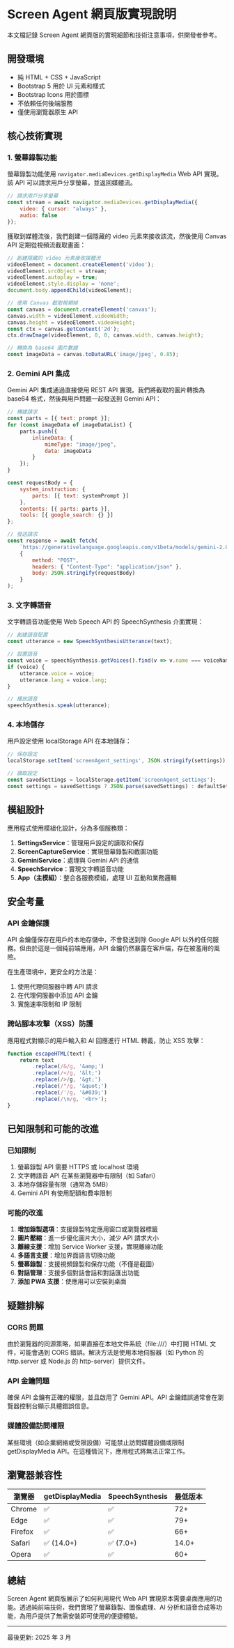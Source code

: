 # Screen Agent 網頁版實現說明

本文檔記錄 Screen Agent 網頁版的實現細節和技術注意事項，供開發者參考。

## 開發環境

- 純 HTML + CSS + JavaScript
- Bootstrap 5 用於 UI 元素和樣式
- Bootstrap Icons 用於圖標
- 不依賴任何後端服務
- 僅使用瀏覽器原生 API

## 核心技術實現

### 1. 螢幕錄製功能

螢幕錄製功能使用 `navigator.mediaDevices.getDisplayMedia` Web API 實現。該 API 可以請求用戶分享螢幕，並返回媒體流。

```javascript
// 請求用戶分享螢幕
const stream = await navigator.mediaDevices.getDisplayMedia({
    video: { cursor: "always" },
    audio: false
});
```

獲取到媒體流後，我們創建一個隱藏的 video 元素來接收該流，然後使用 Canvas API 定期從視頻流截取畫面：

```javascript
// 創建隱藏的 video 元素接收媒體流
videoElement = document.createElement('video');
videoElement.srcObject = stream;
videoElement.autoplay = true;
videoElement.style.display = 'none';
document.body.appendChild(videoElement);

// 使用 Canvas 截取視頻幀
const canvas = document.createElement('canvas');
canvas.width = videoElement.videoWidth;
canvas.height = videoElement.videoHeight;
const ctx = canvas.getContext('2d');
ctx.drawImage(videoElement, 0, 0, canvas.width, canvas.height);

// 轉換為 base64 圖片數據
const imageData = canvas.toDataURL('image/jpeg', 0.85);
```

### 2. Gemini API 集成

Gemini API 集成通過直接使用 REST API 實現。我們將截取的圖片轉換為 base64 格式，然後與用戶問題一起發送到 Gemini API：

```javascript
// 構建請求
const parts = [{ text: prompt }];
for (const imageData of imageDataList) {
    parts.push({
        inlineData: {
            mimeType: "image/jpeg",
            data: imageData
        }
    });
}

const requestBody = {
    system_instruction: {
        parts: [{ text: systemPrompt }]
    },
    contents: [{ parts: parts }],
    tools: [{ google_search: {} }]
};

// 發送請求
const response = await fetch(
    `https://generativelanguage.googleapis.com/v1beta/models/gemini-2.0-flash-exp:generateContent?key=${apiKey}`,
    {
        method: "POST",
        headers: { "Content-Type": "application/json" },
        body: JSON.stringify(requestBody)
    }
);
```

### 3. 文字轉語音

文字轉語音功能使用 Web Speech API 的 SpeechSynthesis 介面實現：

```javascript
// 創建語音配置
const utterance = new SpeechSynthesisUtterance(text);

// 設置語音
const voice = speechSynthesis.getVoices().find(v => v.name === voiceName);
if (voice) {
    utterance.voice = voice;
    utterance.lang = voice.lang;
}

// 播放語音
speechSynthesis.speak(utterance);
```

### 4. 本地儲存

用戶設定使用 localStorage API 在本地儲存：

```javascript
// 保存設定
localStorage.setItem('screenAgent_settings', JSON.stringify(settings));

// 讀取設定
const savedSettings = localStorage.getItem('screenAgent_settings');
const settings = savedSettings ? JSON.parse(savedSettings) : defaultSettings;
```

## 模組設計

應用程式使用模組化設計，分為多個服務類：

1. **SettingsService**：管理用戶設定的讀取和保存
2. **ScreenCaptureService**：實現螢幕錄製和截圖功能
3. **GeminiService**：處理與 Gemini API 的通信
4. **SpeechService**：實現文字轉語音功能
5. **App（主模組）**：整合各服務模組，處理 UI 互動和業務邏輯

## 安全考量

### API 金鑰保護

API 金鑰僅保存在用戶的本地存儲中，不會發送到除 Google API 以外的任何服務。但由於這是一個純前端應用，API 金鑰仍然暴露在客戶端，存在被濫用的風險。

在生產環境中，更安全的方法是：

1. 使用代理伺服器中轉 API 請求
2. 在代理伺服器中添加 API 金鑰
3. 實施速率限制和 IP 限制

### 跨站腳本攻擊（XSS）防護

應用程式對顯示的用戶輸入和 AI 回應進行 HTML 轉義，防止 XSS 攻擊：

```javascript
function escapeHTML(text) {
    return text
        .replace(/&/g, '&amp;')
        .replace(/</g, '&lt;')
        .replace(/>/g, '&gt;')
        .replace(/"/g, '&quot;')
        .replace(/'/g, '&#039;')
        .replace(/\n/g, '<br>');
}
```

## 已知限制和可能的改進

### 已知限制

1. 螢幕錄製 API 需要 HTTPS 或 localhost 環境
2. 文字轉語音 API 在某些瀏覽器中有限制（如 Safari）
3. 本地存儲容量有限（通常為 5MB）
4. Gemini API 有使用配額和費率限制

### 可能的改進

1. **增加錄製選項**：支援錄製特定應用窗口或瀏覽器標籤
2. **圖片壓縮**：進一步優化圖片大小，減少 API 請求大小
3. **離線支援**：增加 Service Worker 支援，實現離線功能
4. **多語言支援**：增加界面語言切換功能
5. **螢幕錄製**：支援視頻錄製和保存功能（不僅是截圖）
6. **對話管理**：支援多個對話會話和對話匯出功能
7. **添加 PWA 支援**：使應用可以安裝到桌面

## 疑難排解

### CORS 問題

由於瀏覽器的同源策略，如果直接在本地文件系統（file:///）中打開 HTML 文件，可能會遇到 CORS 錯誤。解決方法是使用本地伺服器（如 Python 的 http.server 或 Node.js 的 http-server）提供文件。

### API 金鑰問題

確保 API 金鑰有正確的權限，並且啟用了 Gemini API。API 金鑰錯誤通常會在瀏覽器控制台顯示具體錯誤信息。

### 媒體設備訪問權限

某些環境（如企業網絡或受限設備）可能禁止訪問媒體設備或限制 getDisplayMedia API。在這種情況下，應用程式將無法正常工作。

## 瀏覽器兼容性

| 瀏覽器 | getDisplayMedia | SpeechSynthesis | 最低版本 |
|-------|-----------------|-----------------|--------|
| Chrome | ✅ | ✅ | 72+ |
| Edge | ✅ | ✅ | 79+ |
| Firefox | ✅ | ✅ | 66+ |
| Safari | ✅ (14.0+) | ✅ (7.0+) | 14.0+ |
| Opera | ✅ | ✅ | 60+ |

## 總結

Screen Agent 網頁版展示了如何利用現代 Web API 實現原本需要桌面應用的功能。透過純前端技術，我們實現了螢幕錄製、圖像處理、AI 分析和語音合成等功能，為用戶提供了無需安裝即可使用的便捷體驗。

---

最後更新: 2025 年 3 月 